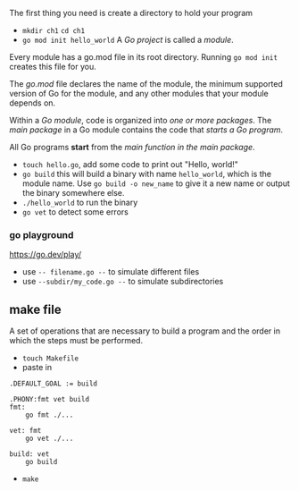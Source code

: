 The first thing you need is create a directory to hold your program
- `mkdir ch1` `cd ch1`
- `go mod init hello_world`
A _Go project_ is called a _module_.

Every module has a go.mod file in its root directory. Running `go mod init` creates this file for you.

The _go.mod_ file declares the name of the module, the minimum supported version of Go for the module, and any other modules that your module depends on.

Within a _Go module_, code is organized into _one or more packages_. The _main package_ in a Go module contains the code that _starts a Go program_.

All Go programs __start__ from the _main function in the main package_.

- `touch hello.go`, add some code to print out "Hello, world!"
- `go build` this will build a binary with name `hello_world`, which is the module name. Use `go build -o new_name` to give it a new name or output the binary somewhere else.
- `./hello_world` to run the binary
- `go vet` to detect some errors

### go playground
https://go.dev/play/
- use `-- filename.go --` to simulate different files
- use `--subdir/my_code.go --` to simulate subdirectories

## make file
A set of operations that are necessary to build a program and the order in which the steps must be performed.
- `touch Makefile`
- paste in 
```
.DEFAULT_GOAL := build

.PHONY:fmt vet build
fmt:
	go fmt ./...

vet: fmt
	go vet ./...

build: vet
	go build
```
- `make` 

